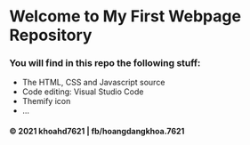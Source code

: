 # Welcome to My First Webpage Repository

### You will find in this repo the following stuff:
* The HTML, CSS and Javascript source
* Code editing: Visual Studio Code
* Themify icon
* ...

#### © 2021 khoahd7621 | fb/hoangdangkhoa.7621